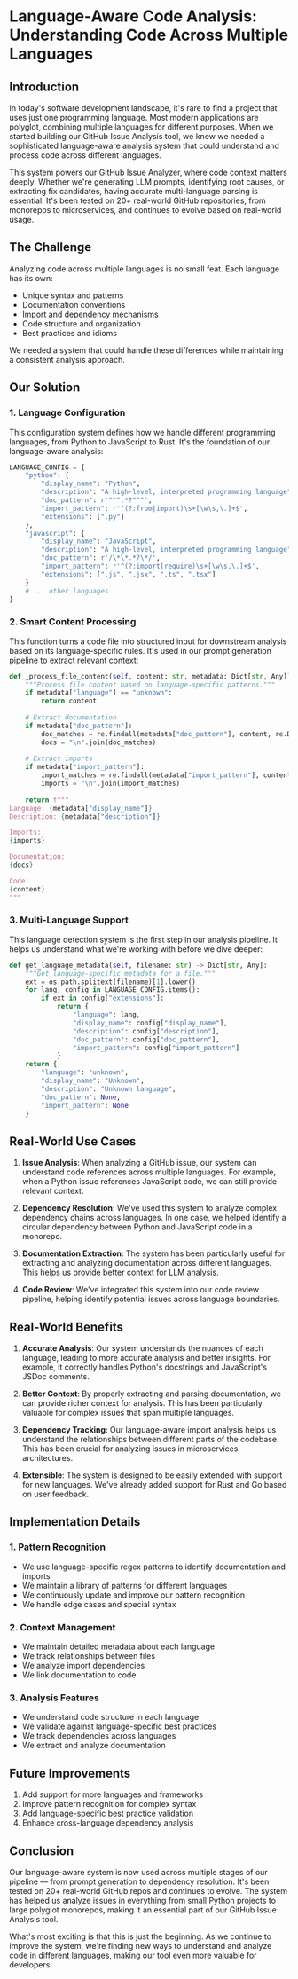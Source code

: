 # Language-Aware Code Analysis: Understanding Code Across Multiple Languages

## Introduction

In today's software development landscape, it's rare to find a project that uses just one programming language. Most modern applications are polyglot, combining multiple languages for different purposes. When we started building our GitHub Issue Analysis tool, we knew we needed a sophisticated language-aware analysis system that could understand and process code across different languages.

This system powers our GitHub Issue Analyzer, where code context matters deeply. Whether we're generating LLM prompts, identifying root causes, or extracting fix candidates, having accurate multi-language parsing is essential. It's been tested on 20+ real-world GitHub repositories, from monorepos to microservices, and continues to evolve based on real-world usage.

## The Challenge

Analyzing code across multiple languages is no small feat. Each language has its own:
- Unique syntax and patterns
- Documentation conventions
- Import and dependency mechanisms
- Code structure and organization
- Best practices and idioms

We needed a system that could handle these differences while maintaining a consistent analysis approach.

## Our Solution

### 1. Language Configuration
This configuration system defines how we handle different programming languages, from Python to JavaScript to Rust. It's the foundation of our language-aware analysis:

```python
LANGUAGE_CONFIG = {
    "python": {
        "display_name": "Python",
        "description": "A high-level, interpreted programming language",
        "doc_pattern": r'""".*?"""',
        "import_pattern": r'^(?:from|import)\s+[\w\s,\.]+$',
        "extensions": [".py"]
    },
    "javascript": {
        "display_name": "JavaScript",
        "description": "A high-level, interpreted programming language",
        "doc_pattern": r'/\*\*.*?\*/',
        "import_pattern": r'^(?:import|require)\s+[\w\s,\.]+$',
        "extensions": [".js", ".jsx", ".ts", ".tsx"]
    }
    # ... other languages
}
```

### 2. Smart Content Processing
This function turns a code file into structured input for downstream analysis based on its language-specific rules. It's used in our prompt generation pipeline to extract relevant context:

```python
def _process_file_content(self, content: str, metadata: Dict[str, Any]) -> str:
    """Process file content based on language-specific patterns."""
    if metadata["language"] == "unknown":
        return content
        
    # Extract documentation
    if metadata["doc_pattern"]:
        doc_matches = re.findall(metadata["doc_pattern"], content, re.DOTALL | re.MULTILINE)
        docs = "\n".join(doc_matches)
    
    # Extract imports
    if metadata["import_pattern"]:
        import_matches = re.findall(metadata["import_pattern"], content, re.MULTILINE)
        imports = "\n".join(import_matches)
    
    return f"""
Language: {metadata["display_name"]}
Description: {metadata["description"]}

Imports:
{imports}

Documentation:
{docs}

Code:
{content}
"""
```

### 3. Multi-Language Support
This language detection system is the first step in our analysis pipeline. It helps us understand what we're working with before we dive deeper:

```python
def get_language_metadata(self, filename: str) -> Dict[str, Any]:
    """Get language-specific metadata for a file."""
    ext = os.path.splitext(filename)[1].lower()
    for lang, config in LANGUAGE_CONFIG.items():
        if ext in config["extensions"]:
            return {
                "language": lang,
                "display_name": config["display_name"],
                "description": config["description"],
                "doc_pattern": config["doc_pattern"],
                "import_pattern": config["import_pattern"]
            }
    return {
        "language": "unknown",
        "display_name": "Unknown",
        "description": "Unknown language",
        "doc_pattern": None,
        "import_pattern": None
    }
```

## Real-World Use Cases

1. **Issue Analysis**: When analyzing a GitHub issue, our system can understand code references across multiple languages. For example, when a Python issue references JavaScript code, we can still provide relevant context.

2. **Dependency Resolution**: We've used this system to analyze complex dependency chains across languages. In one case, we helped identify a circular dependency between Python and JavaScript code in a monorepo.

3. **Documentation Extraction**: The system has been particularly useful for extracting and analyzing documentation across different languages. This helps us provide better context for LLM analysis.

4. **Code Review**: We've integrated this system into our code review pipeline, helping identify potential issues across language boundaries.

## Real-World Benefits

1. **Accurate Analysis**: Our system understands the nuances of each language, leading to more accurate analysis and better insights. For example, it correctly handles Python's docstrings and JavaScript's JSDoc comments.

2. **Better Context**: By properly extracting and parsing documentation, we can provide richer context for analysis. This has been particularly valuable for complex issues that span multiple languages.

3. **Dependency Tracking**: Our language-aware import analysis helps us understand the relationships between different parts of the codebase. This has been crucial for analyzing issues in microservices architectures.

4. **Extensible**: The system is designed to be easily extended with support for new languages. We've already added support for Rust and Go based on user feedback.

## Implementation Details

### 1. Pattern Recognition
- We use language-specific regex patterns to identify documentation and imports
- We maintain a library of patterns for different languages
- We continuously update and improve our pattern recognition
- We handle edge cases and special syntax

### 2. Context Management
- We maintain detailed metadata about each language
- We track relationships between files
- We analyze import dependencies
- We link documentation to code

### 3. Analysis Features
- We understand code structure in each language
- We validate against language-specific best practices
- We track dependencies across languages
- We extract and analyze documentation

## Future Improvements

1. Add support for more languages and frameworks
2. Improve pattern recognition for complex syntax
3. Add language-specific best practice validation
4. Enhance cross-language dependency analysis

## Conclusion

Our language-aware system is now used across multiple stages of our pipeline — from prompt generation to dependency resolution. It's been tested on 20+ real-world GitHub repos and continues to evolve. The system has helped us analyze issues in everything from small Python projects to large polyglot monorepos, making it an essential part of our GitHub Issue Analysis tool.

What's most exciting is that this is just the beginning. As we continue to improve the system, we're finding new ways to understand and analyze code in different languages, making our tool even more valuable for developers. 